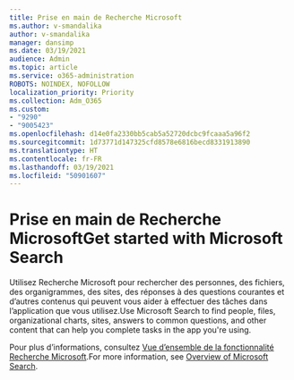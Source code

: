 ```yaml
---
title: Prise en main de Recherche Microsoft
ms.author: v-smandalika
author: v-smandalika
manager: dansimp
ms.date: 03/19/2021
audience: Admin
ms.topic: article
ms.service: o365-administration
ROBOTS: NOINDEX, NOFOLLOW
localization_priority: Priority
ms.collection: Adm_O365
ms.custom:
- "9290"
- "9005423"
ms.openlocfilehash: d14e0fa2330bb5cab5a52720dcbc9fcaaa5a96f2
ms.sourcegitcommit: 1d73771d147325cfd8578e6816becd8331913890
ms.translationtype: HT
ms.contentlocale: fr-FR
ms.lasthandoff: 03/19/2021
ms.locfileid: "50901607"
---
```

# <a name="get-started-with-microsoft-search"></a><span data-ttu-id="fc0bc-102">Prise en main de Recherche Microsoft</span><span class="sxs-lookup"><span data-stu-id="fc0bc-102">Get started with Microsoft Search</span></span>

<span data-ttu-id="fc0bc-103">Utilisez Recherche Microsoft pour rechercher des personnes, des fichiers, des organigrammes, des sites, des réponses à des questions courantes et d’autres contenus qui peuvent vous aider à effectuer des tâches dans l’application que vous utilisez.</span><span class="sxs-lookup"><span data-stu-id="fc0bc-103">Use Microsoft Search to find people, files, organizational charts, sites, answers to common questions, and other content that can help you complete tasks in the app you're using.</span></span>

<span data-ttu-id="fc0bc-104">Pour plus d’informations, consultez [Vue d’ensemble de la fonctionnalité Recherche Microsoft](https://docs.microsoft.com/microsoftsearch/overview-microsoft-search).</span><span class="sxs-lookup"><span data-stu-id="fc0bc-104">For more information, see [Overview of Microsoft Search](https://docs.microsoft.com/microsoftsearch/overview-microsoft-search).</span></span>